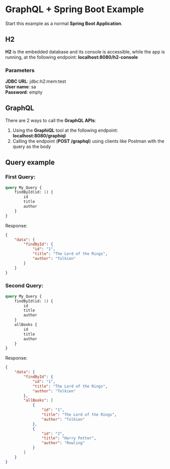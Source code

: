 # GraphQL + Spring Boot Example
Start this example as a normal **Spring Boot Application**.

## H2
**H2** is the embedded database and its console is accessible, while the app is running, at the following endpoint: **localhost:8080/h2-console**

### Parameters
**JDBC URL**: jdbc:h2:mem:test \
**User name**: sa \
**Password**: empty

## GraphQL
There are 2 ways to call the **GraphQL APIs**:
1. Using the **GraphiQL** tool at the following endpoint: **localhost:8080/graphiql**
2. Calling the endpoint (**POST /graphql**) using clients like Postman with the query as the body

## Query example
### First Query:
```graphql
query My_Query {
    findById(id: 1) {
        id
        title
        author
    }
}
```
Response:
```json
{
    "data": {
        "findById": {
            "id": "1",
            "title": "The Lord of the Rings",
            "author": "Tolkien"
        }
    }
}
```

### Second Query:
```graphql
query My_Query {
    findById(id: 1) {
        id
        title
        author
    }
    allBooks {
        id
        title
        author
    }
}

```
Response:
```json
{
    "data": {
        "findById": {
            "id": "1",
            "title": "The Lord of the Rings",
            "author": "Tolkien"
        },
        "allBooks": [
            {
                "id": "1",
                "title": "The Lord of the Rings",
                "author": "Tolkien"
            },
            {
                "id": "2",
                "title": "Harry Potter",
                "author": "Rowling"
            }
        ]
    }
}
```
